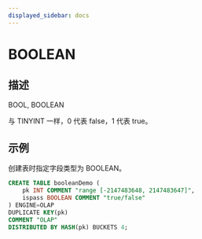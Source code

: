 ```yaml
---
displayed_sidebar: docs
---
```


# BOOLEAN

## 描述

BOOL, BOOLEAN

与 TINYINT 一样，0 代表 false，1 代表 true。

## 示例

创建表时指定字段类型为 BOOLEAN。

```sql
CREATE TABLE booleanDemo (
    pk INT COMMENT "range [-2147483648, 2147483647]",
    ispass BOOLEAN COMMENT "true/false"
) ENGINE=OLAP 
DUPLICATE KEY(pk)
COMMENT "OLAP"
DISTRIBUTED BY HASH(pk) BUCKETS 4;
```

